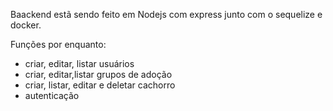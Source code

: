 Baackend estã sendo feito em Nodejs com express junto com o sequelize e docker.

Funções por enquanto:
- criar, editar, listar usuários
- criar, editar,listar grupos de adoção
- criar, listar, editar e deletar cachorro
- autenticação